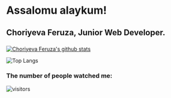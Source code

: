 # Assalomu alaykum!

## Choriyeva Feruza, Junior Web Developer. 
### 


[![Choriyeva Feruza's github stats](https://github-readme-stats.vercel.app/api?username=web-developer09)](https://github.com/web-developer09/github-readme-stats)

![Top Langs](https://github-readme-stats.vercel.app/api/top-langs/?username=web-developer09)


### The number of people watched me:


![visitors](https://visitor-badge.glitch.me/badge?page_id=web-developer09)
